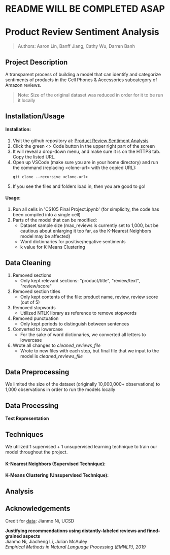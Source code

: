 # README WILL BE COMPLETED ASAP

# Product Review Sentiment Analysis

> Authors: Aaron Lin, Banff Jiang, Cathy Wu, Darren Banh

## Project Description
A transparent process of building a model that can identify and categorize sentiments of products in the Cell Phones & Accessories subcategory of Amazon reviews.

> Note: Size of the original dataset was reduced in order for it to be run it locally

## Installation/Usage
#### Installation:
   1. Visit the github repository at: [Product Review Sentiment Analysis](https://github.com/aaronlin79/Product-Review-Sentiment-Analysis)
   2. Click the green <> Code button in the upper right part of the screen
   3. It will reveal a drop-down menu, and make sure it is on the HTTPS tab. Copy the listed URL.
   4. Open up VSCode (make sure you are in your home directory) and run the command (replacing \<clone-url> with the copied URL):
      ```
      git clone --recursive <clone-url>
      ```
   5. If you see the files and folders load in, then you are good to go!

#### Usage:
   1. Run all cells in 'CS105 Final Project.ipynb' (for simplicity, the code has been compiled into a single cell)
   2. Parts of the model that can be modified:
         - Dataset sample size (max_reviews is currently set to 1,000, but be cautious about enlarging it too far, as the K-Nearest Neighbors model may be affected)
         - Word dictionaries for positive/negative sentiments
         - k value for K-Means Clustering

## Data Cleaning
   1. Removed sections
         - Only kept relevant sections: "product/title", "review/text", "review/score"
   2. Removed section titles
         - Only kept contents of the file: product name, review, review score (out of 5)
   3. Removed stopwords
         - Utilized NTLK library as reference to remove stopwords
   4. Removed punctuation
         - Only kept periods to distinguish between sentences
   5. Converted to lowercase
         - For the sake of word dictionaries, we converted all letters to lowercase
   6. Wrote all changes to *cleaned_reviews_file*
         - Wrote to new files with each step, but final file that we input to the model is *cleaned_reviews_file*

## Data Preprocessing
We limited the size of the dataset (originally 10,000,000+ observations) to 1,000 observations in order to run the models locally

## Data Processing
#### Text Representation


## Techniques
We utilized 1 supervised + 1 unsupervised learning technique to train our model throughout the project.

#### K-Nearest Neighbors (Supervised Technique):

#### K-Means Clustering (Unsupervised Technique):

## Analysis

## Acknowledgements
Credit for [data](https://nijianmo.github.io/amazon/): Jianmo Ni, UCSD

**Justifying recommendations using distantly-labeled reviews and fined-grained aspects**<br>
Jianmo Ni, Jiacheng Li, Julian McAuley<br>
*Empirical Methods in Natural Language Processing (EMNLP), 2019*
